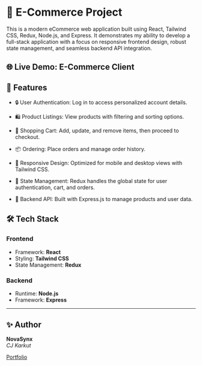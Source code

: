# 🛒 E-Commerce Project

This is a modern eCommerce web application built using React, Tailwind CSS, Redux, Node.js, and Express. It demonstrates my ability to develop a full-stack application with a focus on responsive frontend design, robust state management, and seamless backend API integration.

## 🌐 Live Demo: E-Commerce Client

## 🚀 Features

- 🔒 User Authentication: Log in to access personalized account details.

- 🛍️ Product Listings: View products with filtering and sorting options.

- 🛒 Shopping Cart: Add, update, and remove items, then proceed to checkout.

- 📦 Ordering: Place orders and manage order history.

- 📱 Responsive Design: Optimized for mobile and desktop views with Tailwind CSS.

- 🌟 State Management: Redux handles the global state for user authentication, cart, and orders.

- 🔗 Backend API: Built with Express.js to manage products and user data.

## 🛠️ **Tech Stack**

### **Frontend**

- Framework: **React**
- Styling: **Tailwind CSS**
- State Management: **Redux**

### **Backend**

- Runtime: **Node.js**
- Framework: **Express**

---

## ✨ **Author**

**NovaSynx**  
_CJ Karkut_

[Portfolio](https://portfolio-18062.web.app/)
